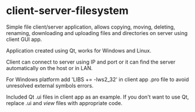 # client-server-filesystem
Simple file client/server application, allows copying, moving, deleting, renaming, downloading and uploading files and directories on server using client GUI app.

Application created using Qt, works for Windows and Linux.

Client can connect to server using IP and port or it can find the server automatically on the host or in LAN.

For Windows platform add 'LIBS += -lws2_32' in client app .pro file to avoid unresolved external symbols errors.

Included Qt .ui files in client app as an example. If you don't want to use Qt, replace .ui and *view* files with appropriate code.
